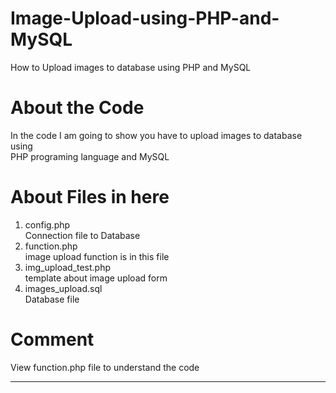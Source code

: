 # Image-Upload-using-PHP-and-MySQL
How to Upload images to database using PHP and MySQL 

# About the Code
In the code I am going to show you have to upload images to database using <br>
PHP programing language and MySQL

# About Files in here
  1. config.php <br>
    Connection file to Database
  2. function.php <br>
    image upload function is in this file
  3. img_upload_test.php <br>
    template about image upload form     
  4. images_upload.sql <br>
    Database file 
  
  
# Comment 

View function.php file to understand the code



<hr>
